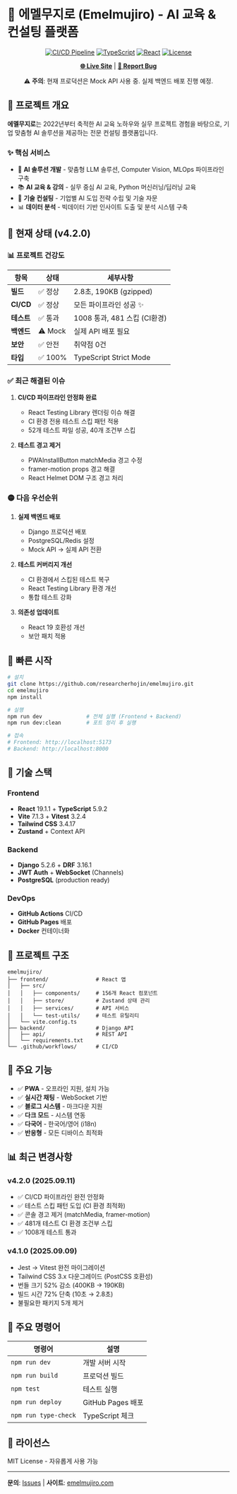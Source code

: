 # 🚀 에멜무지로 (Emelmujiro) - AI 교육 & 컨설팅 플랫폼

<div align="center">

[![CI/CD Pipeline](https://github.com/researcherhojin/emelmujiro/actions/workflows/main-ci-cd.yml/badge.svg)](https://github.com/researcherhojin/emelmujiro/actions/workflows/main-ci-cd.yml)
[![TypeScript](https://img.shields.io/badge/TypeScript-100%25-blue)](https://www.typescriptlang.org/)
[![React](https://img.shields.io/badge/React-19.1.1-blue)](https://react.dev/)
[![License](https://img.shields.io/badge/license-MIT-blue.svg)](LICENSE)

**[🌐 Live Site](https://researcherhojin.github.io/emelmujiro)** | **[🐛 Report Bug](https://github.com/researcherhojin/emelmujiro/issues)**

⚠️ **주의**: 현재 프로덕션은 Mock API 사용 중. 실제 백엔드 배포 진행 예정.

</div>

## 📌 프로젝트 개요

**에멜무지로**는 2022년부터 축적한 AI 교육 노하우와 실무 프로젝트 경험을 바탕으로, 기업 맞춤형 AI 솔루션을 제공하는 전문 컨설팅 플랫폼입니다.

### ✨ 핵심 서비스

- 🎯 **AI 솔루션 개발** - 맞춤형 LLM 솔루션, Computer Vision, MLOps 파이프라인 구축
- 📚 **AI 교육 & 강의** - 실무 중심 AI 교육, Python 머신러닝/딥러닝 교육
- 🤖 **기술 컨설팅** - 기업별 AI 도입 전략 수립 및 기술 자문
- 📊 **데이터 분석** - 빅데이터 기반 인사이트 도출 및 분석 시스템 구축

## 🎯 현재 상태 (v4.2.0)

### 📊 프로젝트 건강도

| 항목       | 상태    | 세부사항                     |
| ---------- | ------- | ---------------------------- |
| **빌드**   | ✅ 정상 | 2.8초, 190KB (gzipped)       |
| **CI/CD**  | ✅ 정상 | 모든 파이프라인 성공 ✨      |
| **테스트** | ✅ 통과 | 1008 통과, 481 스킵 (CI환경) |
| **백엔드** | ⚠️ Mock | 실제 API 배포 필요           |
| **보안**   | ✅ 안전 | 취약점 0건                   |
| **타입**   | ✅ 100% | TypeScript Strict Mode       |

### ✅ 최근 해결된 이슈

1. **CI/CD 파이프라인 안정화 완료**
   - React Testing Library 렌더링 이슈 해결
   - CI 환경 전용 테스트 스킵 패턴 적용
   - 52개 테스트 파일 성공, 40개 조건부 스킵

2. **테스트 경고 제거**
   - PWAInstallButton matchMedia 경고 수정
   - framer-motion props 경고 해결
   - React Helmet DOM 구조 경고 처리

### 🟡 다음 우선순위

1. **실제 백엔드 배포**
   - Django 프로덕션 배포
   - PostgreSQL/Redis 설정
   - Mock API → 실제 API 전환

2. **테스트 커버리지 개선**
   - CI 환경에서 스킵된 테스트 복구
   - React Testing Library 환경 개선
   - 통합 테스트 강화

3. **의존성 업데이트**
   - React 19 호환성 개선
   - 보안 패치 적용

## 🚀 빠른 시작

```bash
# 설치
git clone https://github.com/researcherhojin/emelmujiro.git
cd emelmujiro
npm install

# 실행
npm run dev              # 전체 실행 (Frontend + Backend)
npm run dev:clean        # 포트 정리 후 실행

# 접속
# Frontend: http://localhost:5173
# Backend: http://localhost:8000
```

## 🔧 기술 스택

### Frontend

- **React** 19.1.1 + **TypeScript** 5.9.2
- **Vite** 7.1.3 + **Vitest** 3.2.4
- **Tailwind CSS** 3.4.17
- **Zustand** + Context API

### Backend

- **Django** 5.2.6 + **DRF** 3.16.1
- **JWT Auth** + **WebSocket** (Channels)
- **PostgreSQL** (production ready)

### DevOps

- **GitHub Actions** CI/CD
- **GitHub Pages** 배포
- **Docker** 컨테이너화

## 📁 프로젝트 구조

```
emelmujiro/
├── frontend/               # React 앱
│   ├── src/
│   │   ├── components/     # 156개 React 컴포넌트
│   │   ├── store/          # Zustand 상태 관리
│   │   ├── services/       # API 서비스
│   │   └── test-utils/     # 테스트 유틸리티
│   └── vite.config.ts
├── backend/                # Django API
│   ├── api/                # REST API
│   └── requirements.txt
└── .github/workflows/      # CI/CD
```

## 🌟 주요 기능

- ✅ **PWA** - 오프라인 지원, 설치 가능
- ✅ **실시간 채팅** - WebSocket 기반
- ✅ **블로그 시스템** - 마크다운 지원
- ✅ **다크 모드** - 시스템 연동
- ✅ **다국어** - 한국어/영어 (i18n)
- ✅ **반응형** - 모든 디바이스 최적화

## 📊 최근 변경사항

### v4.2.0 (2025.09.11)

- ✅ CI/CD 파이프라인 완전 안정화
- ✅ 테스트 스킵 패턴 도입 (CI 환경 최적화)
- ✅ 콘솔 경고 제거 (matchMedia, framer-motion)
- ✅ 481개 테스트 CI 환경 조건부 스킵
- ✅ 1008개 테스트 통과

### v4.1.0 (2025.09.09)

- Jest → Vitest 완전 마이그레이션
- Tailwind CSS 3.x 다운그레이드 (PostCSS 호환성)
- 번들 크기 52% 감소 (400KB → 190KB)
- 빌드 시간 72% 단축 (10초 → 2.8초)
- 불필요한 패키지 5개 제거

## 🔧 주요 명령어

| 명령어               | 설명              |
| -------------------- | ----------------- |
| `npm run dev`        | 개발 서버 시작    |
| `npm run build`      | 프로덕션 빌드     |
| `npm test`           | 테스트 실행       |
| `npm run deploy`     | GitHub Pages 배포 |
| `npm run type-check` | TypeScript 체크   |

## 📝 라이선스

MIT License - 자유롭게 사용 가능

---

**문의**: [Issues](https://github.com/researcherhojin/emelmujiro/issues) | **사이트**: [emelmujiro.com](https://researcherhojin.github.io/emelmujiro)
